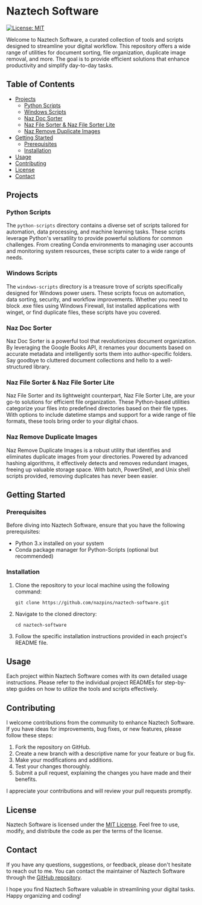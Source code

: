 # Naztech Software

[![License: MIT](https://img.shields.io/badge/License-MIT-yellow.svg)](https://opensource.org/licenses/MIT)

Welcome to Naztech Software, a curated collection of tools and scripts designed to streamline your digital workflow. This repository offers a wide range of utilities for document sorting, file organization, duplicate image removal, and more. The goal is to provide efficient solutions that enhance productivity and simplify day-to-day tasks.

## Table of Contents

- [Projects](#projects)
  - [Python Scripts](#python-scripts)
  - [Windows Scripts](#windows-scripts)
  - [Naz Doc Sorter](#naz-doc-sorter)
  - [Naz File Sorter & Naz File Sorter Lite](#naz-file-sorter--naz-file-sorter-lite)
  - [Naz Remove Duplicate Images](#naz-remove-duplicate-images)
- [Getting Started](#getting-started)
  - [Prerequisites](#prerequisites)
  - [Installation](#installation)
- [Usage](#usage)
- [Contributing](#contributing)
- [License](#license)
- [Contact](#contact)

## Projects

### Python Scripts

The `python-scripts` directory contains a diverse set of scripts tailored for automation, data processing, and machine learning tasks. These scripts leverage Python's versatility to provide powerful solutions for common challenges. From creating Conda environments to managing user accounts and monitoring system resources, these scripts cater to a wide range of needs.

### Windows Scripts

The `windows-scripts` directory is a treasure trove of scripts specifically designed for Windows power users. These scripts focus on automation, data sorting, security, and workflow improvements. Whether you need to block .exe files using Windows Firewall, list installed applications with winget, or find duplicate files, these scripts have you covered.

### Naz Doc Sorter

Naz Doc Sorter is a powerful tool that revolutionizes document organization. By leveraging the Google Books API, it renames your documents based on accurate metadata and intelligently sorts them into author-specific folders. Say goodbye to cluttered document collections and hello to a well-structured library.

### Naz File Sorter & Naz File Sorter Lite

Naz File Sorter and its lightweight counterpart, Naz File Sorter Lite, are your go-to solutions for efficient file organization. These Python-based utilities categorize your files into predefined directories based on their file types. With options to include datetime stamps and support for a wide range of file formats, these tools bring order to your digital chaos.

### Naz Remove Duplicate Images

Naz Remove Duplicate Images is a robust utility that identifies and eliminates duplicate images from your directories. Powered by advanced hashing algorithms, it effectively detects and removes redundant images, freeing up valuable storage space. With batch, PowerShell, and Unix shell scripts provided, removing duplicates has never been easier.

## Getting Started

### Prerequisites

Before diving into Naztech Software, ensure that you have the following prerequisites:

- Python 3.x installed on your system
- Conda package manager for Python-Scripts (optional but recommended)

### Installation

1. Clone the repository to your local machine using the following command:

   ```
   git clone https://github.com/nazpins/naztech-software.git
   ```

2. Navigate to the cloned directory:

   ```
   cd naztech-software
   ```

3. Follow the specific installation instructions provided in each project's README file.

## Usage

Each project within Naztech Software comes with its own detailed usage instructions. Please refer to the individual project READMEs for step-by-step guides on how to utilize the tools and scripts effectively.

## Contributing

I welcome contributions from the community to enhance Naztech Software. If you have ideas for improvements, bug fixes, or new features, please follow these steps:

1. Fork the repository on GitHub.
2. Create a new branch with a descriptive name for your feature or bug fix.
3. Make your modifications and additions.
4. Test your changes thoroughly.
5. Submit a pull request, explaining the changes you have made and their benefits.

I appreciate your contributions and will review your pull requests promptly.

## License

Naztech Software is licensed under the [MIT License](LICENSE). Feel free to use, modify, and distribute the code as per the terms of the license.

## Contact

If you have any questions, suggestions, or feedback, please don't hesitate to reach out to me. You can contact the maintainer of Naztech Software through the [GitHub repository](https://github.com/nazpins/naztech-software).

I hope you find Naztech Software valuable in streamlining your digital tasks. Happy organizing and coding!
